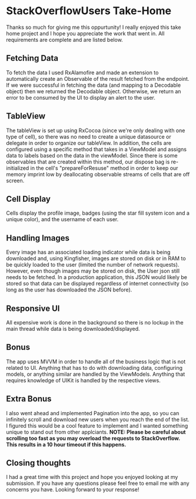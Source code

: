 # StackOverflowUsers Take-Home

Thanks so much for giving me this oppurtunity!  I really enjoyed this take home project and I hope you appreciate the work that went in.  All requirements are complete and are listed below.

## Fetching Data

To fetch the data I used RxAlamofire and made an extension to automatically create an Observable of the result fetched from the endpoint.  If we were successful in fetching the data (and mapping to a Decodable object) then we returned the Decodable object.  Otherwise, we return an error to be consumed by the UI to display an alert to the user.

## TableView

The tableView is set up using RxCocoa (since we're only dealing with one type of cell), so there was no need to create a unique datasource or delegate in order to organize our tableView.  In addition, the cells are configured using a specific method that takes in a ViewModel and assigns data to labels based on the data in the viewModel.  Since there is some observables that are created within this method, our dispose bag is re-initialized in the cell's "prepareForResuse" method in order to keep our memory imprint low by deallocating observable streams of cells that are off screen.

## Cell Display

Cells display the profile image, badges (using the star fill system icon and a unique color), and the username of each user.

## Handling Images

Every image has an associated loading indicator while data is being downloaded and, using Kingfisher, images are stored on disk or in RAM to be quickly loaded to the user (limited the number of network requests).  However, even though images may be stored on disk, the User json still needs to be fetched.  In a production application, this JSON would likely be stored so that data can be displayed regardless of internet connectivity (so long as the user has downloaded the JSON before).

## Responsive UI

All expensive work is done in the background so there is no lockup in the main thread while data is being downloaded/displayed.

## Bonus

The app uses MVVM in order to handle all of the business logic that is not related to UI.  Anything that has to do with downloading data, configuring models, or anything similar are handled by the ViewModels.  Anything that requires knowledge of UIKit is handled by the respective views.

## Extra Bonus

I also went ahead and implemented Pagination into the app, so you can infinitely scroll and download new users when you reach the end of the list.  I figured this would be a cool feature to implement and I wanted something unique to stand out from other applciants. **NOTE: Please be careful about scrolling too fast as you may overload the requests to StackOverflow.  This results in a 10 hour timeout if this happens.**

## Closing thoughts

I had a great time with this project and hope you enjoyed looking at my submission.  If you have any questions please feel free to email me with any concerns you have.  Looking forward to your response!


